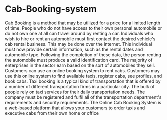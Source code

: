 # Cab-Booking-system

Cab Booking is a method that may be utilized for a price for a limited length
of time. People who do not have access to their own personal automobile or
do not own one at all can travel around by renting a car. Individuals who
wish to hire or rent an automobile must first contact the desired vehicle's
cab rental business. This may be done over the internet.
This individual must now provide certain information, such as the rental
dates and automobile type. Following the completion of these data, the
person renting the automobile must produce a valid identification card. The
majority of enterprises in the sector earn based on the sort of automobiles
they sell. Customers can use an online booking system to rent cabs.
Customers may use this online system to find available taxis, register cabs,
see profiles, and book cabs. Taxi booking is a typical kind of transportation
that is offered by a number of different transportation firms in a particular
city. The bulk of people rely on taxi services for their daily transportation
needs. The company must be registered and fulfil all of the transportation
department's requirements and security requirements.
The Online Cab Booking System is a web-based platform that allows your
customers to order taxis and executive cabs from their own home or office
